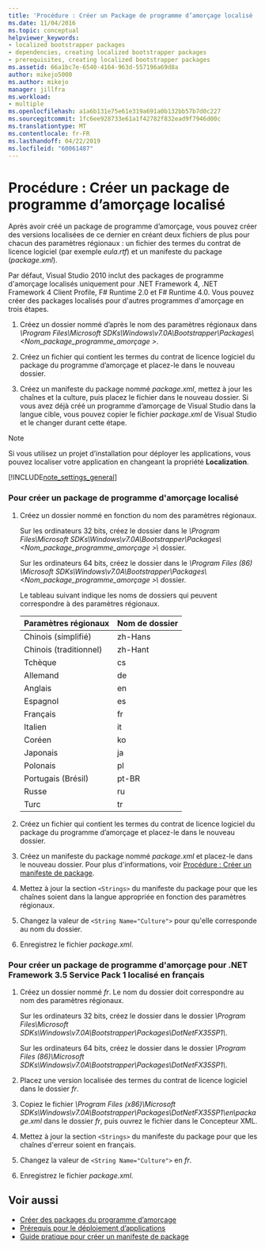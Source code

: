 ```yaml
---
title: 'Procédure : Créer un Package de programme d’amorçage localisé | Microsoft Docs'
ms.date: 11/04/2016
ms.topic: conceptual
helpviewer_keywords:
- localized bootstrapper packages
- dependencies, creating localized bootstrapper packages
- prerequisites, creating localized bootstrapper packages
ms.assetid: 66a1bc7e-6540-4164-963d-557196a69d8a
author: mikejo5000
ms.author: mikejo
manager: jillfra
ms.workload:
- multiple
ms.openlocfilehash: a1a6b131e75e61e319a691a0b132bb57b7d0c227
ms.sourcegitcommit: 1fc6ee928733e61a1f42782f832ead9f7946d00c
ms.translationtype: MT
ms.contentlocale: fr-FR
ms.lasthandoff: 04/22/2019
ms.locfileid: "60061487"
---
```

# <a name="how-to-create-a-localized-bootstrapper-package"></a>Procédure : Créer un package de programme d’amorçage localisé
Après avoir créé un package de programme d’amorçage, vous pouvez créer des versions localisées de ce dernier en créant deux fichiers de plus pour chacun des paramètres régionaux : un fichier des termes du contrat de licence logiciel (par exemple *eula.rtf*) et un manifeste du package (*package.xml*).

 Par défaut, Visual Studio 2010 inclut des packages de programme d'amorçage localisés uniquement pour .NET Framework 4, .NET Framework 4 Client Profile, F# Runtime 2.0 et F# Runtime 4.0. Vous pouvez créer des packages localisés pour d'autres programmes d'amorçage en trois étapes.

1. Créez un dossier nommé d’après le nom des paramètres régionaux dans *\Program Files\Microsoft SDKs\Windows\v7.0A\Bootstrapper\Packages\\\<Nom_package_programme_amorçage >*.

2. Créez un fichier qui contient les termes du contrat de licence logiciel du package du programme d’amorçage et placez-le dans le nouveau dossier.

3. Créez un manifeste du package nommé *package.xml*, mettez à jour les chaînes et la culture, puis placez le fichier dans le nouveau dossier. Si vous avez déjà créé un programme d’amorçage de Visual Studio dans la langue cible, vous pouvez copier le fichier *package.xml* de Visual Studio et le changer durant cette étape.

> [!NOTE]
>  Si vous utilisez un projet d’installation pour déployer les applications, vous pouvez localiser votre application en changeant la propriété **Localization**.

 [!INCLUDE[note_settings_general](../data-tools/includes/note_settings_general_md.md)]

### <a name="to-create-a-localized-bootstrapper-package"></a>Pour créer un package de programme d'amorçage localisé

1. Créez un dossier nommé en fonction du nom des paramètres régionaux.

     Sur les ordinateurs 32 bits, créez le dossier dans le *\Program Files\Microsoft SDKs\Windows\v7.0A\Bootstrapper\Packages\\\<Nom_package_programme_amorçage >\\*  dossier.

     Sur les ordinateurs 64 bits, créez le dossier dans le *\Program Files (86) \Microsoft SDKs\Windows\v7.0A\Bootstrapper\Packages\\\<Nom_package_programme_amorçage >\\*  dossier.

     Le tableau suivant indique les noms de dossiers qui peuvent correspondre à des paramètres régionaux.

    |Paramètres régionaux|Nom de dossier|
    |------------|-----------------|
    |Chinois (simplifié)|zh-Hans|
    |Chinois (traditionnel)|zh-Hant|
    |Tchèque|cs|
    |Allemand|de|
    |Anglais|en|
    |Espagnol|es|
    |Français|fr|
    |Italien|it|
    |Coréen|ko|
    |Japonais|ja|
    |Polonais|pl|
    |Portugais (Brésil)|pt-BR|
    |Russe|ru|
    |Turc|tr|

2. Créez un fichier qui contient les termes du contrat de licence logiciel du package du programme d’amorçage et placez-le dans le nouveau dossier.

3. Créez un manifeste du package nommé *package.xml* et placez-le dans le nouveau dossier. Pour plus d'informations, voir [Procédure : Créer un manifeste de package](../deployment/how-to-create-a-package-manifest.md).

4. Mettez à jour la section `<Strings>` du manifeste du package pour que les chaînes soient dans la langue appropriée en fonction des paramètres régionaux.

5. Changez la valeur de `<String Name="Culture">` pour qu'elle corresponde au nom du dossier.

6. Enregistrez le fichier *package.xml*.

### <a name="to-create-a-bootstrapper-package-for-net-framework-35-service-pack-1-localized-in-french"></a>Pour créer un package de programme d'amorçage pour .NET Framework 3.5 Service Pack 1 localisé en français

1. Créez un dossier nommé *fr*. Le nom du dossier doit correspondre au nom des paramètres régionaux.

     Sur les ordinateurs 32 bits, créez le dossier dans le dossier *\Program Files\Microsoft SDKs\Windows\v7.0A\Bootstrapper\Packages\DotNetFX35SP1\\*.

     Sur les ordinateurs 64 bits, créez le dossier dans le dossier *\Program Files (86)\Microsoft SDKs\Windows\v7.0A\Bootstrapper\Packages\DotNetFX35SP1\\*.

2. Placez une version localisée des termes du contrat de licence logiciel dans le dossier *fr*.

3. Copiez le fichier *\Program Files (x86)\Microsoft SDKs\Windows\v7.0A\Bootstrapper\Packages\DotNetFX35SP1\en\package.xml* dans le dossier *fr*, puis ouvrez le fichier dans le Concepteur XML.

4. Mettez à jour la section `<Strings>` du manifeste du package pour que les chaînes d'erreur soient en français.

5. Changez la valeur de `<String Name="Culture">` en *fr*.

6. Enregistrez le fichier *package.xml*.

## <a name="see-also"></a>Voir aussi
- [Créer des packages du programme d’amorçage](../deployment/creating-bootstrapper-packages.md)
- [Prérequis pour le déploiement d’applications](../deployment/application-deployment-prerequisites.md)
- [Guide pratique pour créer un manifeste de package](../deployment/how-to-create-a-package-manifest.md)